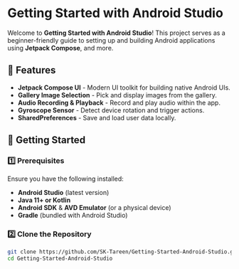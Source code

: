 # Getting Started with Android Studio

Welcome to **Getting Started with Android Studio**! This project serves as a beginner-friendly guide to setting up and building Android applications using **Jetpack Compose**, and more.

## 📌 Features

- **Jetpack Compose UI** - Modern UI toolkit for building native Android UIs.
- **Gallery Image Selection** - Pick and display images from the gallery.
- **Audio Recording & Playback** - Record and play audio within the app.
- **Gyroscope Sensor** - Detect device rotation and trigger actions.
- **SharedPreferences** - Save and load user data locally.

## 🚀 Getting Started

### 1️⃣ Prerequisites

Ensure you have the following installed:

- **Android Studio** (latest version)
- **Java 11+ or Kotlin**
- **Android SDK** & **AVD Emulator** (or a physical device)
- **Gradle** (bundled with Android Studio)

### 2️⃣ Clone the Repository

```sh
git clone https://github.com/SK-Tareen/Getting-Started-Android-Studio.git
cd Getting-Started-Android-Studio
